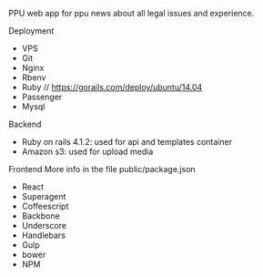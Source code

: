 PPU
web app for ppu news about all legal issues and experience.

Deployment
- VPS
- Git
- Nginx
- Rbenv
- Ruby // https://gorails.com/deploy/ubuntu/14.04
- Passenger
- Mysql

Backend
- Ruby on rails 4.1.2: used for api and templates container
- Amazon s3: used for upload media

Frontend
More info in the file public/package.json
- React
- Superagent
- Coffeescript
- Backbone
- Underscore
- Handlebars
- Gulp
- bower
- NPM
